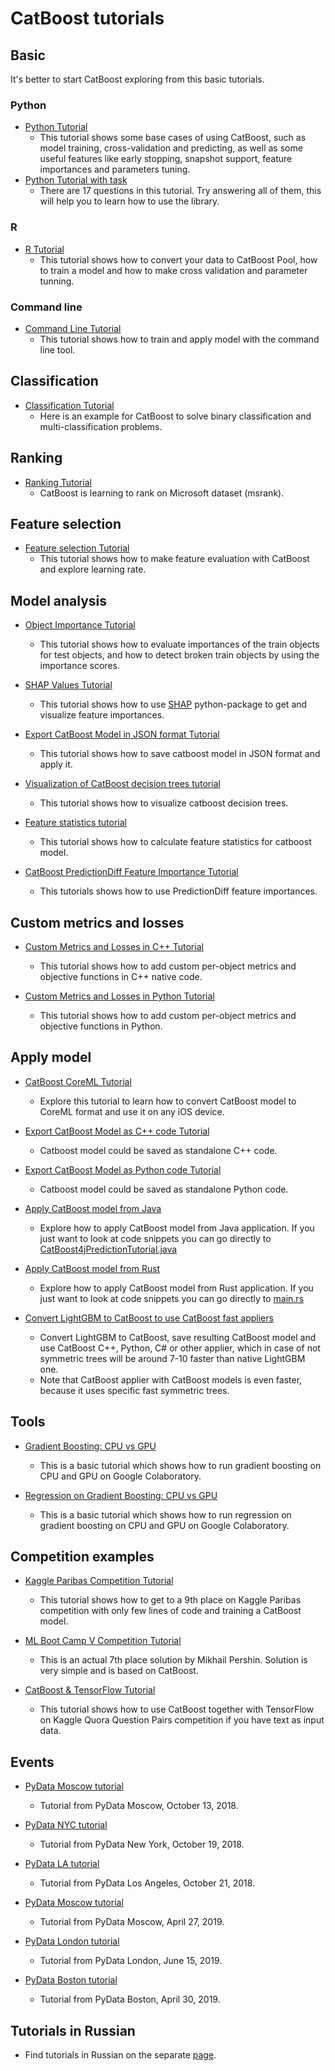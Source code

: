 # CatBoost tutorials

## Basic

It's better to start CatBoost exploring from this basic tutorials.

### Python

* [Python Tutorial](python_tutorial.ipynb)
    * This tutorial shows some base cases of using CatBoost, such as model training, cross-validation and predicting, as well as some useful features like early stopping,  snapshot support, feature importances and parameters tuning.
* [Python Tutorial with task](python_tutorial_with_tasks.ipynb)
    * There are 17 questions in this tutorial. Try answering all of them, this will help you to learn how to use the library.

### R

* [R Tutorial](r_tutorial.ipynb)
    * This tutorial shows how to convert your data to CatBoost Pool, how to train a model and how to make cross validation and parameter tunning.

### Command line

* [Command Line Tutorial](cmdline_tutorial/cmdline_tutorial.md)
    * This tutorial shows how to train and apply model with the command line tool.

## Classification

* [Classification Tutorial](classification/classification_tutorial.ipynb)
    * Here is an example for CatBoost to solve binary classification and multi-classification problems.

## Ranking
* [Ranking Tutorial](ranking/ranking_tutorial.ipynb)
    * CatBoost is learning to rank on Microsoft dataset (msrank).

## Feature selection
* [Feature selection Tutorial](feature_selection/eval_tutorial.ipynb)
    * This tutorial shows how to make feature evaluation with CatBoost and explore learning rate.

## Model analysis

* [Object Importance Tutorial](model_analysis/object_importance_tutorial.ipynb)
    * This tutorial shows how to evaluate importances of the train objects for test objects, and how to detect broken train objects by using the importance scores.

* [SHAP Values Tutorial](model_analysis/shap_values_tutorial.ipynb)
    * This tutorial shows how to use [SHAP](https://github.com/slundberg/shap) python-package to get and visualize feature importances.

* [Export CatBoost Model in JSON format Tutorial](model_analysis/model_export_as_json_tutorial.ipynb)
    * This tutorial shows how to save catboost model in JSON format and apply it.

* [Visualization of CatBoost decision trees tutorial](model_analysis/visualize_decision_trees_tutorial.ipynb)
    * This tutorial shows how to visualize catboost decision trees.

* [Feature statistics tutorial](model_analysis/feature_statistics_tutorial.ipynb)
    * This tutorial shows how to calculate feature statistics for catboost model.

* [CatBoost PredictionDiff Feature Importance Tutorial](./prediction_diff_feature_importance_tutorial.ipynb)
    * This tutorials shows how to use PredictionDiff feature importances.

## Custom metrics and losses

* [Custom Metrics and Losses in C++ Tutorial](custom_loss/custom_metric_tutorial.md)
    * This tutorial shows how to add custom per-object metrics and objective functions in C++ native code.

* [Custom Metrics and Losses in Python Tutorial](custom_loss/custom_loss_and_metric_tutorial.ipynb)
    * This tutorial shows how to add custom per-object metrics and objective functions in Python.


## Apply model

* [CatBoost CoreML Tutorial](apply_model/coreml/coreml_export_tutorial.ipynb)
    * Explore this tutorial to learn how to convert CatBoost model to CoreML format and use it on any iOS device.

* [Export CatBoost Model as C++ code Tutorial](apply_model/model_export_as_cpp_code_tutorial.md)
    * Catboost model could be saved as standalone C++ code.

* [Export CatBoost Model as Python code Tutorial](apply_model/model_export_as_python_code_tutorial.md)
    * Catboost model could be saved as standalone Python code.

* [Apply CatBoost model from Java](apply_model/java/train_model.ipynb)
    * Explore how to apply CatBoost model from Java application. If you just want to look at code snippets you can go directly to [CatBoost4jPredictionTutorial.java](apply_model/java/src/main/java/CatBoost4jPredictionTutorial.java)

* [Apply CatBoost model from Rust](apply_model/rust/train_model.ipynb)
    * Explore how to apply CatBoost model from Rust application. If you just want to look at code snippets you can go directly to [main.rs](apply_model/rust/src/main.rs)

* [Convert LightGBM to CatBoost to use CatBoost fast appliers](apply_model/fast_light_gbm_applier.ipynb)
    * Convert LightGBM to CatBoost, save resulting CatBoost model and use CatBoost C++, Python, C# or other applier, which in case of not symmetric trees will be around 7-10 faster than native LightGBM one.
    * Note that CatBoost applier with CatBoost models is even faster, because it uses specific fast symmetric trees.

## Tools

* [Gradient Boosting: CPU vs GPU](tools/google_colaboratory_cpu_vs_gpu_tutorial.ipynb)
    * This is a basic tutorial which shows how to run gradient boosting on CPU and GPU on Google Colaboratory.

* [Regression on Gradient Boosting: CPU vs GPU](tools/google_colaboratory_cpu_vs_gpu_regression_tutorial.ipynb)
    * This is a basic tutorial which shows how to run regression on gradient boosting on CPU and GPU on Google Colaboratory.

## Competition examples

* [Kaggle Paribas Competition Tutorial](competition_examples/kaggle_paribas.ipynb)
    * This tutorial shows how to get to a 9th place on Kaggle Paribas competition with only few lines of code and training a CatBoost model.

* [ML Boot Camp V Competition Tutorial](competition_examples/mlbootcamp_v_tutorial.ipynb)
    * This is an actual 7th place solution by Mikhail Pershin. Solution is very simple and is based on CatBoost.

* [CatBoost & TensorFlow Tutorial](competition_examples/quora_w2v.ipynb)
    * This tutorial shows how to use CatBoost together with TensorFlow on Kaggle Quora Question Pairs competition if you have text as input data.

## Events

* [PyData Moscow tutorial](events/pydata_moscow_oct_13_2018.ipynb)
    * Tutorial from PyData Moscow, October 13, 2018.

* [PyData NYC tutorial](events/pydata_nyc_oct_19_2018.ipynb)
    * Tutorial from PyData New York, October 19, 2018.

* [PyData LA tutorial](events/pydata_la_oct_21_2018.ipynb)
    * Tutorial from PyData Los Angeles, October 21, 2018.

* [PyData Moscow tutorial](events/datastart_moscow_apr_27_2019.ipynb)
    * Tutorial from PyData Moscow, April 27, 2019.

* [PyData London tutorial](events/2019_pydata_london/pydata_london_2019.ipynb)
    * Tutorial from PyData London, June 15, 2019.

* [PyData Boston tutorial](events/2019_odsc_east/odsc_east_2019.ipynb)
    * Tutorial from PyData Boston, April 30, 2019.

## Tutorials in Russian

* Find tutorials in Russian on the separate [page](ru/README.md).
